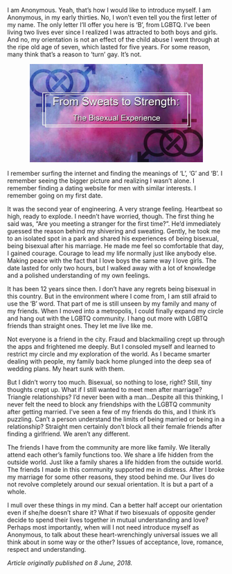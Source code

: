 <!-- TITLE:  From Sweats to Strength: The Bisexual Experience -->
<!-- SUBTITLE: Today we bring to you an account from a 2004 batch graduate of the Goa Campus. The alumnus wishes to remain anonymous and identifies as bisexual. -->

I am Anonymous. Yeah, that’s how I would like to introduce myself. I am Anonymous, in my early thirties. No, I won’t even tell you the first letter of my name. The only letter I’ll offer you here is ‘B’, from LGBTQ. I’ve been living two lives ever since I realized I was attracted to both boys and girls. And no, my orientation is not an effect of the child abuse I went through at the ripe old age of seven, which lasted for five years. For some reason, many think that’s a reason to ‘turn’ gay. It’s not.

<center>
<img src="/uploads/news/the-bisexual-experience.jpg" width = 400px>
</center>

I remember surfing the internet and finding the meanings of ‘L’, ‘G’ and ‘B’. I remember seeing the bigger picture and realizing I wasn’t alone. I remember finding a dating website for men with similar interests. I remember going on my first date.

It was the second year of engineering. A very strange feeling. Heartbeat so high, ready to explode. I needn’t have worried, though. The first thing he said was, “Are you meeting a stranger for the first time?”. He’d immediately guessed the reason behind my shivering and sweating. Gently, he took me to an isolated spot in a park and shared his experiences of being bisexual, being bisexual after his marriage. He made me feel so comfortable that day, I gained courage. Courage to lead my life normally just like anybody else. Making peace with the fact that I love boys the same way I love girls. The date lasted for only two hours, but I walked away with a lot of knowledge and a polished understanding of my own feelings.

It has been 12 years since then. I don’t have any regrets being bisexual in this country. But in the environment where I come from, I am still afraid to use the ‘B’ word. That part of me is still unseen by my family and many of my friends. When I moved into a metropolis, I could finally expand my circle and hang out with the LGBTQ community. I hang out more with LGBTQ friends than straight ones. They let me live like me.

Not everyone is a friend in the city. Fraud and blackmailing crept up through the apps and frightened me deeply. But I consoled myself and learned to restrict my circle and my exploration of the world. As I became smarter dealing with people, my family back home plunged into the deep sea of wedding plans. My heart sunk with them.

But I didn’t worry too much. Bisexual, so nothing to lose, right? Still, tiny thoughts crept up. What if I still wanted to meet men after marriage? Triangle relationships? I’d never been with a man…Despite all this thinking, I never felt the need to block any friendships with the LGBTQ community after getting married. I’ve seen a few of my friends do this, and I think it’s puzzling. Can’t a person understand the limits of being married or being in a relationship? Straight men certainly don’t block all their female friends after finding a girlfriend. We aren’t any different.

The friends I have from the community are more like family. We literally attend each other’s family functions too. We share a life hidden from the outside world. Just like a family shares a life hidden from the outside world. The friends I made in this community supported me in distress. After I broke my marriage for some other reasons, they stood behind me. Our lives do not revolve completely around our sexual orientation. It is but a part of a whole.

I mull over these things in my mind. Can a better half accept our orientation even if she/he doesn’t share it? What if two bisexuals of opposite gender decide to spend their lives together in mutual understanding and love? Perhaps most importantly, when will I not need introduce myself as Anonymous, to talk about these heart-wrenchingly universal issues we all think about in some way or the other? Issues of acceptance, love, romance, respect and understanding.

*Article originally published on 8 June, 2018.*
